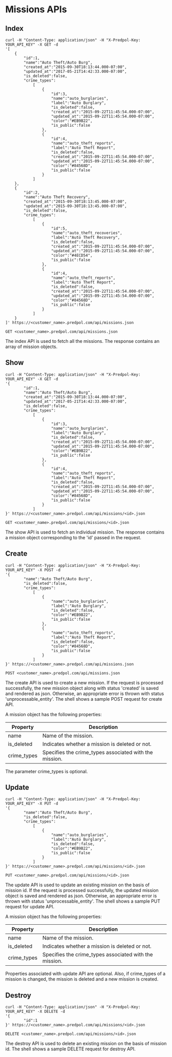 # Missions APIs

## Index

```shell
curl -H "Content-Type: application/json" -H "X-Predpol-Key: YOUR_API_KEY" -X GET -d 
'[
    {
        "id":1,
        "name":"Auto Theft/Auto Burg",
        "created_at":"2015-09-30T18:13:44.000-07:00",
        "updated_at":"2017-05-21T14:42:33.000-07:00",
        "is_deleted":false,
        "crime_types":
            [
                {
                    "id":3,
                    "name":"auto_burglaries",
                    "label":"Auto Burglary",
                    "is_deleted":false,
                    "created_at":"2015-09-22T11:45:54.000-07:00",
                    "updated_at":"2015-09-22T11:45:54.000-07:00",
                    "color":"#EB9B22",
                    "is_public":false
                },
                {
                    "id":4,
                    "name":"auto_theft_reports",
                    "label":"Auto Theft Report",
                    "is_deleted":false,
                    "created_at":"2015-09-22T11:45:54.000-07:00",
                    "updated_at":"2015-09-22T11:45:54.000-07:00",
                    "color":"#84568D",
                    "is_public":false
                }
            ]
    },
    {
        "id":2,
        "name":"Auto Theft Recovery",
        "created_at":"2015-09-30T18:13:45.000-07:00",
        "updated_at":"2015-09-30T18:13:45.000-07:00",
        "is_deleted":false,
        "crime_types":
            [
                {
                    "id":5,
                    "name":"auto_theft_recoveries",
                    "label":"Auto Theft Recovery",
                    "is_deleted":false,
                    "created_at":"2015-09-22T11:45:54.000-07:00",
                    "updated_at":"2015-09-22T11:45:54.000-07:00",
                    "color":"#4ECD54",
                    "is_public":false
                },
                {
                    "id":4,
                    "name":"auto_theft_reports",
                    "label":"Auto Theft Report",
                    "is_deleted":false,
                    "created_at":"2015-09-22T11:45:54.000-07:00",
                    "updated_at":"2015-09-22T11:45:54.000-07:00",
                    "color":"#84568D",
                    "is_public":false
                }
            ]
    }
]' https://<customer_name>.predpol.com/api/missions.json
```

`GET <customer_name>.predpol.com/api/missions.json`

The index API is used to fetch all the missions. The response contains an array of mission objects.

## Show

```shell
curl -H "Content-Type: application/json" -H "X-Predpol-Key: YOUR_API_KEY" -X GET -d 
'{
        "id":1,
        "name":"Auto Theft/Auto Burg",
        "created_at":"2015-09-30T18:13:44.000-07:00",
        "updated_at":"2017-05-21T14:42:33.000-07:00",
        "is_deleted":false,
        "crime_types":
            [
                {
                    "id":3,
                    "name":"auto_burglaries",
                    "label":"Auto Burglary",
                    "is_deleted":false,
                    "created_at":"2015-09-22T11:45:54.000-07:00",
                    "updated_at":"2015-09-22T11:45:54.000-07:00",
                    "color":"#EB9B22",
                    "is_public":false
                },
                {
                    "id":4,
                    "name":"auto_theft_reports",
                    "label":"Auto Theft Report",
                    "is_deleted":false,
                    "created_at":"2015-09-22T11:45:54.000-07:00",
                    "updated_at":"2015-09-22T11:45:54.000-07:00",
                    "color":"#84568D",
                    "is_public":false
                }
            ]
}' https://<customer_name>.predpol.com/api/missions/<id>.json
```

`GET <customer_name>.predpol.com/api/missions/<id>.json`

The show API is used to fetch an individual mission. The response contains a mission object corresponding to the 'id' passed in the request.

## Create

```shell
curl -H "Content-Type: application/json" -H "X-Predpol-Key: YOUR_API_KEY" -X POST -d 
'{
        "name":"Auto Theft/Auto Burg",
        "is_deleted":false,
        "crime_types":
            [
                {
                    "name":"auto_burglaries",
                    "label":"Auto Burglary",
                    "is_deleted":false,
                    "color":"#EB9B22",
                    "is_public":false
                },
                {
                    "name":"auto_theft_reports",
                    "label":"Auto Theft Report",
                    "is_deleted":false,
                    "color":"#84568D",
                    "is_public":false
                }
            ]
}' https://<customer_name>.predpol.com/api/missions.json
```

`POST <customer_name>.predpol.com/api/missions.json`

The create API is used to create a new mission. If the request is processed successfully, the new mission object along with status 'created' is saved and rendered as json. Otherwise, an appropriate error is thrown with status 'unprocessable_entity'. The shell shows a sample POST request for create API.

A mission object has the following properties:

Property | Description
-------- | ----------
name | Name of the mission.
is_deleted | Indicates whether a mission is deleted or not.
crime_types | Specifies the crime_types associated with the mission.

<aside class="notice">
The parameter crime_types is optional.
</aside>

## Update

```shell
curl -H "Content-Type: application/json" -H "X-Predpol-Key: YOUR_API_KEY" -X PUT -d 
'{
        "name":"Auto Theft/Auto Burg",
        "is_deleted":false,
        "crime_types":
            [
                {
                    "name":"auto_burglaries",
                    "label":"Auto Burglary",
                    "is_deleted":false,
                    "color":"#EB9B22",
                    "is_public":false
                }
            ]
}' https://<customer_name>.predpol.com/api/missions/<id>.json
```

`PUT <customer_name>.predpol.com/api/missions/<id>.json`

The update API is used to update an existing mission on the basis of mission id. If the request is processed successfully, the updated mission object is saved and rendered as json. Otherwise, an appropriate error is thrown with status 'unprocessable_entity'. The shell shows a sample PUT request for update API.

A mission object has the following properties:

Property | Description
-------- | ----------
name | Name of the mission.
is_deleted | Indicates whether a mission is deleted or not.
crime_types | Specifies the crime_types associated with the mission.

<aside class="notice">
Properties associated with update API are optional. Also, if crime_types of a mission is changed, the mission is deleted and a new mission is created.
</aside>

## Destroy

```shell
curl -H "Content-Type: application/json" -H "X-Predpol-Key: YOUR_API_KEY" -X DELETE -d 
'{
        "id":1
}' https://<customer_name>.predpol.com/api/missions/<id>.json
```

`DELETE <customer_name>.predpol.com/api/missions/<id>.json`

The destroy API is used to delete an existing mission on the basis of mission id. The shell shows a sample DELETE request for destroy API.
